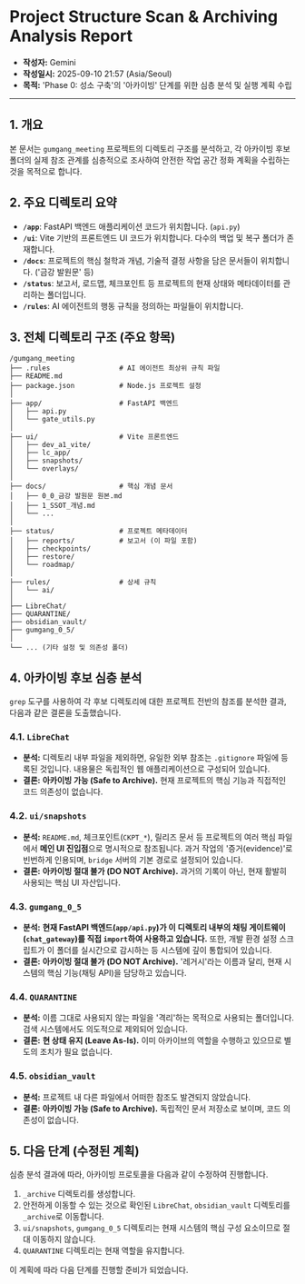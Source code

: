 # Project Structure Scan & Archiving Analysis Report

- **작성자:** Gemini
- **작성일시:** 2025-09-10 21:57 (Asia/Seoul)
- **목적:** 'Phase 0: 성소 구축'의 '아카이빙' 단계를 위한 심층 분석 및 실행 계획 수립

---

## 1. 개요

본 문서는 `gumgang_meeting` 프로젝트의 디렉토리 구조를 분석하고, 각 아카이빙 후보 폴더의 실제 참조 관계를 심층적으로 조사하여 안전한 작업 공간 정화 계획을 수립하는 것을 목적으로 합니다.

## 2. 주요 디렉토리 요약

- **`/app`**: FastAPI 백엔드 애플리케이션 코드가 위치합니다. (`api.py`)
- **`/ui`**: Vite 기반의 프론트엔드 UI 코드가 위치합니다. 다수의 백업 및 복구 폴더가 존재합니다.
- **`/docs`**: 프로젝트의 핵심 철학과 개념, 기술적 결정 사항을 담은 문서들이 위치합니다. ('금강 발원문' 등)
- **`/status`**: 보고서, 로드맵, 체크포인트 등 프로젝트의 현재 상태와 메타데이터를 관리하는 폴더입니다.
- **`/rules`**: AI 에이전트의 행동 규칙을 정의하는 파일들이 위치합니다.

## 3. 전체 디렉토리 구조 (주요 항목)

```
/gumgang_meeting
├── .rules                 # AI 에이전트 최상위 규칙 파일
├── README.md
├── package.json           # Node.js 프로젝트 설정
│
├── app/                   # FastAPI 백엔드
│   ├── api.py
│   └── gate_utils.py
│
├── ui/                    # Vite 프론트엔드
│   ├── dev_a1_vite/
│   ├── lc_app/
│   ├── snapshots/
│   └── overlays/
│
├── docs/                  # 핵심 개념 문서
│   ├── 0_0_금강 발원문 원본.md
│   ├── 1_SSOT_개념.md
│   └── ...
│
├── status/                # 프로젝트 메타데이터
│   ├── reports/           # 보고서 (이 파일 포함)
│   ├── checkpoints/
│   ├── restore/
│   └── roadmap/
│
├── rules/                 # 상세 규칙
│   └── ai/
│
├── LibreChat/
├── QUARANTINE/
├── obsidian_vault/
├── gumgang_0_5/
│
└── ... (기타 설정 및 의존성 폴더)
```

## 4. 아카이빙 후보 심층 분석

`grep` 도구를 사용하여 각 후보 디렉토리에 대한 프로젝트 전반의 참조를 분석한 결과, 다음과 같은 결론을 도출했습니다.

### 4.1. `LibreChat`
- **분석:** 디렉토리 내부 파일을 제외하면, 유일한 외부 참조는 `.gitignore` 파일에 등록된 것입니다. 내용물은 독립적인 웹 애플리케이션으로 구성되어 있습니다.
- **결론:** **아카이빙 가능 (Safe to Archive).** 현재 프로젝트의 핵심 기능과 직접적인 코드 의존성이 없습니다.

### 4.2. `ui/snapshots`
- **분석:** `README.md`, 체크포인트(`CKPT_*`), 릴리즈 문서 등 프로젝트의 여러 핵심 파일에서 **메인 UI 진입점**으로 명시적으로 참조됩니다. 과거 작업의 '증거(evidence)'로 빈번하게 인용되며, `bridge` 서버의 기본 경로로 설정되어 있습니다.
- **결론:** **아카이빙 절대 불가 (DO NOT Archive).** 과거의 기록이 아닌, 현재 활발히 사용되는 핵심 UI 자산입니다.

### 4.3. `gumgang_0_5`
- **분석:** **현재 FastAPI 백엔드(`app/api.py`)가 이 디렉토리 내부의 채팅 게이트웨이(`chat_gateway`)를 직접 `import`하여 사용하고 있습니다.** 또한, 개발 환경 설정 스크립트가 이 폴더를 실시간으로 감시하는 등 시스템에 깊이 통합되어 있습니다.
- **결론:** **아카이빙 절대 불가 (DO NOT Archive).** '레거시'라는 이름과 달리, 현재 시스템의 핵심 기능(채팅 API)을 담당하고 있습니다.

### 4.4. `QUARANTINE`
- **분석:** 이름 그대로 사용되지 않는 파일을 '격리'하는 목적으로 사용되는 폴더입니다. 검색 시스템에서도 의도적으로 제외되어 있습니다.
- **결론:** **현 상태 유지 (Leave As-Is).** 이미 아카이브의 역할을 수행하고 있으므로 별도의 조치가 필요 없습니다.

### 4.5. `obsidian_vault`
- **분석:** 프로젝트 내 다른 파일에서 어떠한 참조도 발견되지 않았습니다.
- **결론:** **아카이빙 가능 (Safe to Archive).** 독립적인 문서 저장소로 보이며, 코드 의존성이 없습니다.

## 5. 다음 단계 (수정된 계획)

심층 분석 결과에 따라, 아카이빙 프로토콜을 다음과 같이 수정하여 진행합니다.

1.  `_archive` 디렉토리를 생성합니다.
2.  안전하게 이동할 수 있는 것으로 확인된 `LibreChat`, `obsidian_vault` 디렉토리를 `_archive`로 이동합니다.
3.  `ui/snapshots`, `gumgang_0_5` 디렉토리는 현재 시스템의 핵심 구성 요소이므로 절대 이동하지 않습니다.
4.  `QUARANTINE` 디렉토리는 현재 역할을 유지합니다.

이 계획에 따라 다음 단계를 진행할 준비가 되었습니다.